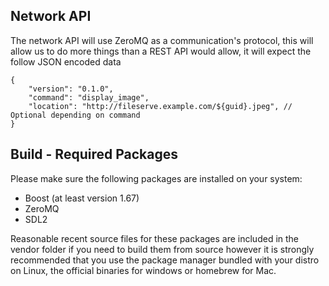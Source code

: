 ## Network API

The network API will use ZeroMQ as a communication's protocol, this will allow
us to do more things than a REST API would allow, it will expect the follow
JSON encoded data
```
{
    "version": "0.1.0",
    "command": "display_image",
    "location": "http://fileserve.example.com/${guid}.jpeg", // Optional depending on command
}
```

## Build - Required Packages

Please make sure the following packages are installed on your system:
- Boost (at least version 1.67)
- ZeroMQ
- SDL2

Reasonable recent source files for these packages are included in the vendor
folder if you need to build them from source however it is strongly recommended
that you use the package manager bundled with your distro on Linux, the 
official binaries for windows or homebrew for Mac.